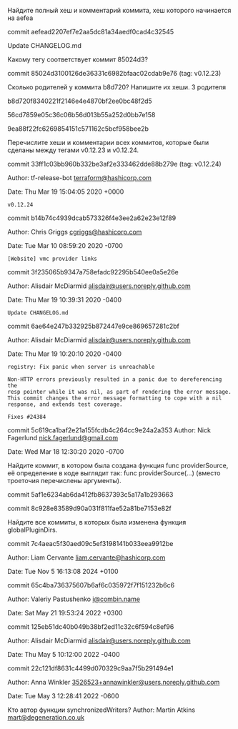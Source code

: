 Найдите полный хеш и комментарий коммита, хеш которого начинается на aefea

commit aefead2207ef7e2aa5dc81a34aedf0cad4c32545

Update CHANGELOG.md

Какому тегу соответствует коммит 85024d3?

commit 85024d3100126de36331c6982bfaac02cdab9e76 (tag: v0.12.23)

Сколько родителей у коммита b8d720? Напишите их хеши.
3 родителя

b8d720f8340221f2146e4e4870bf2ee0bc48f2d5 

56cd7859e05c36c06b56d013b55a252d0bb7e158 

9ea88f22fc6269854151c571162c5bcf958bee2b

Перечислите хеши и комментарии всех коммитов, которые были сделаны между тегами v0.12.23 и v0.12.24.

commit 33ff1c03bb960b332be3af2e333462dde88b279e (tag: v0.12.24)

Author: tf-release-bot terraform@hashicorp.com

Date:   Thu Mar 19 15:04:05 2020 +0000

    v0.12.24

commit b14b74c4939dcab573326f4e3ee2a62e23e12f89

Author: Chris Griggs cgriggs@hashicorp.com

Date:   Tue Mar 10 08:59:20 2020 -0700

    [Website] vmc provider links

commit 3f235065b9347a758efadc92295b540ee0a5e26e

Author: Alisdair McDiarmid alisdair@users.noreply.github.com

Date:   Thu Mar 19 10:39:31 2020 -0400

    Update CHANGELOG.md

commit 6ae64e247b332925b872447e9ce869657281c2bf

Author: Alisdair McDiarmid alisdair@users.noreply.github.com

Date:   Thu Mar 19 10:20:10 2020 -0400

    registry: Fix panic when server is unreachable

    Non-HTTP errors previously resulted in a panic due to dereferencing the
    resp pointer while it was nil, as part of rendering the error message.
    This commit changes the error message formatting to cope with a nil
    response, and extends test coverage.

    Fixes #24384

commit 5c619ca1baf2e21a155fcdb4c264cc9e24a2a353
Author: Nick Fagerlund nick.fagerlund@gmail.com

Date:   Wed Mar 18 12:30:20 2020 -0700

Найдите коммит, в котором была создана функция func providerSource, её определение в коде выглядит так: func providerSource(...) (вместо троеточия перечислены аргументы).

commit 5af1e6234ab6da412fb8637393c5a17a1b293663

commit 8c928e83589d90a031f811fae52a81be7153e82f


Найдите все коммиты, в которых была изменена функция globalPluginDirs.

commit 7c4aeac5f30aed09c5ef3198141b033eea9912be

Author: Liam Cervante liam.cervante@hashicorp.com

Date:   Tue Nov 5 16:13:08 2024 +0100

commit 65c4ba736375607b6af6c035972f7f151232b6c6

Author: Valeriy Pastushenko i@combin.name

Date:   Sat May 21 19:53:24 2022 +0300

commit 125eb51dc40b049b38bf2ed11c32c6f594c8ef96

Author: Alisdair McDiarmid alisdair@users.noreply.github.com

Date:   Thu May 5 10:12:00 2022 -0400

commit 22c121df8631c4499d070329c9aa7f5b291494e1

Author: Anna Winkler 3526523+annawinkler@users.noreply.github.com

Date:   Tue May 3 12:28:41 2022 -0600

Кто автор функции synchronizedWriters?
Author: Martin Atkins <mart@degeneration.co.uk>
